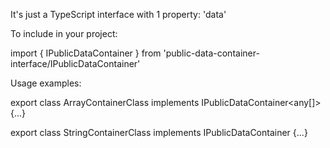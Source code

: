 It's just a TypeScript interface with 1 property:  'data'

To include in your project:

import { IPublicDataContainer } from 'public-data-container-interface/IPublicDataContainer'

Usage examples:

export class ArrayContainerClass implements IPublicDataContainer<any[]> {...}

export class StringContainerClass implements IPublicDataContainer<string> {...}
